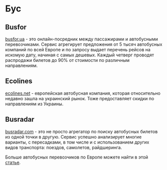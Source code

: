 # Бус

## Busfor

[busfor.ua](https://busfor.ua) - это онлайн-посредник между пассажирами и автобусными перевозчиками.
 Сервис агрегирует предложения от 5 тысяч автобусных компаний по всей Европе и по запросу выдает 
 перечень рейсов на искомую дату, начиная с самых дешевых. 
 Каждый четверг проводят распродажи билетов до 90% от стоимости по различным направлениям.

## Ecolines

[ecolines.net](https://ecolines.net/ua/uk) - европейская автобусная компания, которая относительно
 недавно зашла на украинский рынок. Тоже предоставляет скидки по направлениям из Украины.

## Busradar

[busradar.com](https://www.busradar.com) - это не просто агрегатор по поиску автобусных билетов из одной точки в другую.
 Сервис успешно анализирует многие варианты, с пересадками, в том числе и с использованием других видов транспорта:
 поездов, самолетов, райдшеринга.

Больше автобусных перевозчиков по Европе можете найти в этой 
[статье](https://vandrouki.by/2014/vse-avtobusnyie-perevozchiki-evropyi-saytyi-marshrutyi-layfhaki).

